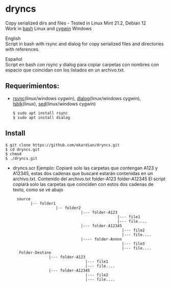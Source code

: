 # dryncs
Copy serialized dirs and files - Tested in Linux Mint 21.2, Debian 12\
Work in [bash](https://www.gnu.org/software/bash/) Linux and [cygwin](https://cygwin.com/) Windows

English\
Script in bash with rsync and dialog for copy serialized files and directories with references.

Español\
Script en bash con rsync y dialog para copiar carpetas con nombres con espacio que coincidan con los listados en un archivo.txt.

## Requerimientos:
  - [rsync](https://rsync.samba.org/)(linux/windows cygwin), [dialog](https://linux.die.net/man/1/dialog)(linux/windows cygwin), [lsblk](https://www.geeksforgeeks.org/lsblk-command-in-linux-with-examples/)(linux), [sed](https://www.gnu.org/software/sed/manual/sed.html)(linux/windows cygwin)
    ````
    $ sudo apt install rsync
    $ sudo apt install dialog
    ````
## Install
````
$ git clone https://github.com/ekardian/dryncs.git
$ cd dryncs.git
$ chmod 
$ ./dryncs.git
````

  - dryncs.scr
  Ejemplo: Copiaré solo las carpetas que contengan A123 y A12345, estas dos cadenas que buscaré estarán contenidas en un archivo.txt.
  Contenido del archivo.txt
    folder-A123
    folder-A12345
  El script copiará solo las carpetas que coinciden con estos dos cadenas de texto, como se vé abajo
  
````  
     source
           |-- folder1
                      |-- folder2  
                                 |--- folder-A123
                                                 |--- file1
                                                 |--- file....
                                 |--- folder-A12345
                                                   |--- file2
                                                   |--- file....
                                 |---- folder-Annnn
                                                   |--- file3
                                                   |--- file....
      Folder-Destino
                   |--- folder-A123
                                   |--- file1
                                   |--- file....
                   |--- folder-A12345
                                   |--- file2
                                   |--- file....
````                 
